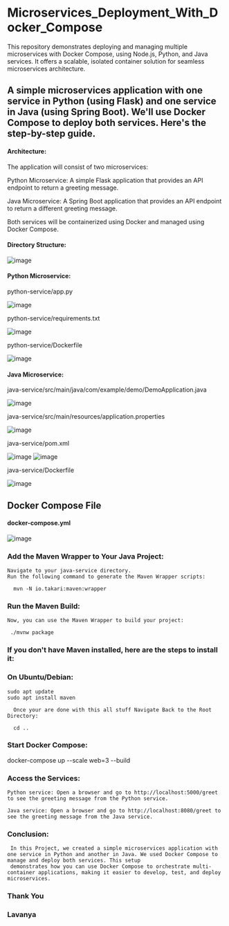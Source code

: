 # Microservices_Deployment_With_Docker_Compose
This repository demonstrates deploying and managing multiple microservices with Docker Compose, using Node.js, Python, and Java services. It offers a scalable, isolated container solution for seamless microservices architecture.


## A simple microservices application with one service in Python (using Flask) and one service in Java (using Spring Boot). We'll use Docker Compose to deploy both services. Here's the step-by-step guide.


#### Architecture:

The application will consist of two microservices:

Python Microservice: A simple Flask application that provides an API endpoint to return a greeting message.

Java Microservice: A Spring Boot application that provides an API endpoint to return a different greeting message.

Both services will be containerized using Docker and managed using Docker Compose.

#### Directory Structure:

![image](https://github.com/Kunal-Pere/Deploying_Microservices_Using-Docker-Compose/assets/157100045/c6d7d895-0ef7-40de-a5c3-27176ac46d42)

#### Python Microservice:
python-service/app.py

![image](https://github.com/Kunal-Pere/Deploying_Microservices_Using-Docker-Compose/assets/157100045/c1122908-539f-403b-ac03-8dcf449f8e9d)

python-service/requirements.txt

![image](https://github.com/Kunal-Pere/Deploying_Microservices_Using-Docker-Compose/assets/157100045/67afc890-4402-419e-908e-648707d127dc)

python-service/Dockerfile

![image](https://github.com/Kunal-Pere/Deploying_Microservices_Using-Docker-Compose/assets/157100045/aff2cefc-102c-4f58-8cb1-1dd32610f64d)

#### Java Microservice:

java-service/src/main/java/com/example/demo/DemoApplication.java

![image](https://github.com/Kunal-Pere/Deploying_Microservices_Using-Docker-Compose/assets/157100045/fa45e16d-49b8-4786-8ecf-9ceeadcaf603)

java-service/src/main/resources/application.properties

![image](https://github.com/Kunal-Pere/Deploying_Microservices_Using-Docker-Compose/assets/157100045/1c5de912-c8a8-48f3-830f-cb5836aa694c)


java-service/pom.xml

![image](https://github.com/Kunal-Pere/Deploying_Microservices_Using-Docker-Compose/assets/157100045/441e6b61-e744-4711-bc86-759ca3bce97b)
![image](https://github.com/Kunal-Pere/Deploying_Microservices_Using-Docker-Compose/assets/157100045/b52fc9f0-e244-401b-9dd6-9a603b0afdc0)

java-service/Dockerfile

![image](https://github.com/Kunal-Pere/Deploying_Microservices_Using-Docker-Compose/assets/157100045/07522b83-d1a5-4a39-988c-8c8e6f2c79df)

## Docker Compose File

#### docker-compose.yml

![image](https://github.com/Kunal-Pere/Deploying_Microservices_Using-Docker-Compose/assets/157100045/b0cb473b-1067-4483-83ad-b3ff6e0907d3)


### Add the Maven Wrapper to Your Java Project:

    Navigate to your java-service directory.
    Run the following command to generate the Maven Wrapper scripts:

	  mvn -N io.takari:maven:wrapper

### Run the Maven Build:

    Now, you can use the Maven Wrapper to build your project:

	 ./mvnw package

### If you don't have Maven installed, here are the steps to install it:

### On Ubuntu/Debian: 

    sudo apt update
    sudo apt install maven

	  Once your are done with this all stuff Navigate Back to the Root Directory:

	  cd ..

### Start Docker Compose:

   docker-compose up --scale web=3 --build


### Access the Services:

    Python service: Open a browser and go to http://localhost:5000/greet to see the greeting message from the Python service.
    
    Java service: Open a browser and go to http://localhost:8080/greet to see the greeting message from the Java service.

   

### Conclusion:
     In this Project, we created a simple microservices application with one service in Python and another in Java. We used Docker Compose to manage and deploy both services. This setup 
     demonstrates how you can use Docker Compose to orchestrate multi-container applications, making it easier to develop, test, and deploy microservices.   
### Thank You
### Lavanya
